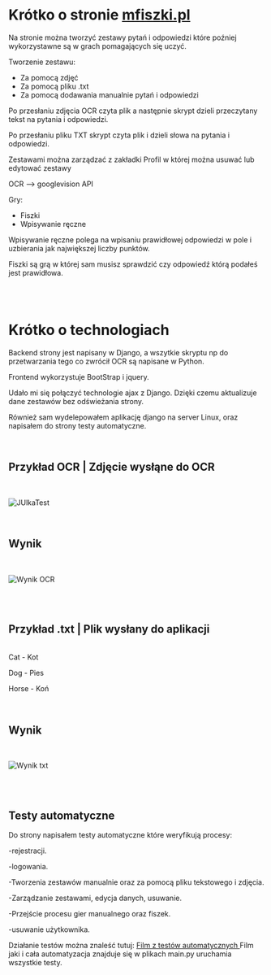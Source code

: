 


# Krótko o stronie   <a href="https://mfiszki.pl/" target="_blank">mfiszki.pl</a>

Na stronie można tworzyć zestawy pytań i odpowiedzi które poźniej wykorzystawne są w grach pomagających się uczyć.

Tworzenie zestawu:
- Za pomocą zdjęć
- Za pomocą pliku .txt
- Za pomocą dodawania manualnie pytań i odpowiedzi

Po przesłaniu zdjęcia OCR czyta plik a następnie skrypt dzieli przeczytany tekst na pytania i odpowiedzi.

Po przesłaniu pliku TXT skrypt czyta plik i dzieli słowa na pytania i odpowiedzi.

Zestawami można zarządzać z zakładki Profil w której można usuwać lub edytować zestawy

OCR --> googlevision API


Gry:
- Fiszki
- Wpisywanie ręczne

Wpisywanie ręczne polega na wpisaniu prawidłowej odpowiedzi w pole i uzbierania jak największej liczby punktów.

Fiszki są grą w której sam musisz sprawdzić czy odpowiedź którą podałeś jest prawidłowa.


</br>
</br>


# Krótko o technologiach

Backend strony jest napisany w Django, a wszytkie skryptu np do przetwarzania tego co zwrócił OCR są napisane w Python.

Frontend wykorzystuje BootStrap i jquery.

Udało mi się połączyć technologie ajax z Django. Dzięki czemu aktualizuje dane zestawów bez odświeżania strony.

Również sam wydelepowałem aplikację django na server Linux, oraz napisałem do strony testy automatyczne.

</br>



<h2>Przykład OCR | Zdjęcie wysłąne do OCR</h2>

</br>

![JUlkaTest](https://github.com/user-attachments/assets/80548ad3-449d-43cf-acda-899f521d65fb)

</br>

<h2>Wynik</h2>

</br>

![Wynik OCR](https://github.com/user-attachments/assets/7f1c5a11-d029-4d8e-96ff-c997c1770170)


</br>
</br>


<h2>Przykład .txt | Plik wysłany do aplikacji</h2>
</br>
Cat - Kot

Dog - Pies

Horse - Koń



</br>
<h2>Wynik</h2>
</br>

![Wynik txt](https://github.com/user-attachments/assets/fc9f8100-98f1-4db2-b083-eedeac5ba704)

</br>
</br>

## Testy automatyczne

Do strony napisałem testy automatyczne które weryfikują procesy:

-rejestracji.

-logowania.

-Tworzenia zestawów manualnie oraz za pomocą pliku tekstowego i zdjęcia.

-Zarządzanie zestawami, edycja danych, usuwanie. 

-Przejście procesu gier manualnego oraz fiszek.

-usuwanie użytkownika.


Działanie testów można znaleść tutuj: <a href="https://github.com/Waclas-M/M-Fiszki/raw/refs/heads/main/Testy-Automatyczne.mkv"> Film z testów automatycznych </a>
Film jaki i cała automatyzacja znajduje się w plikach main.py uruchamia wszystkie testy.


 









